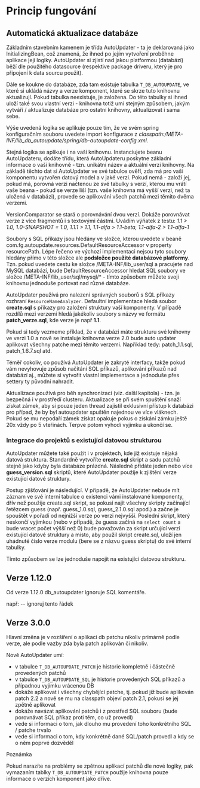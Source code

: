 # Princip fungování

## Automatická aktualizace databáze

Základním stavebním kamenem je třída AutoUpdater - ta je deklarovaná jako InitializingBean, což znamená, že ihned po jejím 
vytvoření proběhne aplikace její logiky. AutoUpdater si zjistí nad jakou platformou (databází) běží dle použitého datasource 
(respektive package driveru, který je pro připojení k data sourcu použit).

Dále se koukne do databáze, zda tam existuje tabulka `T_DB_AUTOUPDATE`, ve které si ukládá názvy a verze komponent, které se 
skrze tuto knihovnu aktualizují. Pokud tabulka neexistuje, je založena. Do této tabulky si ihned uloží také svou vlastní 
verzi - knihovna totiž umí stejným způsobem, jakým vytváří / aktualizuje databáze pro ostatní knihovny, aktualizovat i sama sebe.

Výše uvedená logika se aplikuje pouze tím, že ve svém spring konfiguračním souboru uvedete import konfigurace z 
*classpath:/META-INF/lib_db_autoupdate/spring/db-autoupdate-config.xml.*

Stejná logika se aplikuje i na vaši knihovnu. Instanciujete beanu AutoUpdateru, dodáte třídu, která AutoUpdateru poskytne 
základní informace o vaší knihovně - tzn. unikátní název a aktuální verzi knihovny. Na základě těchto dat si AutoUpdater 
ve své tabulce ověří, zda má pro vaši komponentu vytvořen datový model a v jaké verzi. Pokud nemá - založí jej, pokud má, 
porovná verzi načtenou ze své tabulky s verzí, kterou mu vrátí vaše beana - pokud se verze liší (tzn. vaše knihovna má 
vyšší verzi, než ta uložená v databázi), provede se aplikování všech patchů mezi těmito dvěma verzemi.

VersionComparator se stará o porovnávání dvou verzí. Dokáže porovnávat verze z více fragmentů i s textovými částmi. Uvádím 
výňatek z testu: *1.1 > 1.0, 1.0-SNAPSHOT = 1.0, 1.1.1 > 1.1, 1.1-alfa > 1.1-beta, 1.1-alfa-2 > 1.1-alfa-1*

Soubory s SQL příkazy jsou hledány ve složce, kterou uvedete v beaně com.fg.autoupdate.resources.DefaultResourceAccessor 
v property resourcePath. Lépe řečeno ve výchozí implementaci nejsou tyto soubory hledány přímo v této složce ale **podsložce 
použité databázové platformy**. Tzn. pokud uvedete cestu ke složce /META-INF/lib_user/sql a pracujete nad MySQL databází, 
bude DefaultResourceAccessor hledat SQL soubory ve složce /META-INF/lib_user/sql/mysql/* - tímto způsobem můžete svoji 
knihovnu jednoduše portovat nad různé databáze.

AutoUpdater používá pro nalezení správných souborů s SQL příkazy rozhraní `ResourceNameAnalyzer`. Defaultní implementace 
hledá soubor **create.sql**  s příkazy pro založení struktury vaší komponenty. V případě rozdílů mezi verzemi hledá jakékoliv 
soubory s názvy ve formátu **patch_verze.sql**, kde verze je např **1.1**.

Pokud si tedy vezmeme příklad, že v databázi máte strukturu své knihovny ve verzi 1.0 a nově se instaluje knihovna verze 
2.0 bude auto updater aplikovat všechny patche mezi těmito verzemi. Například tedy: patch_1.1.sql, patch_1.6.7.sql atd.

Téměř cokoliv, co používá AutoUpdater je zakryté interfacy, takže pokud vám nevyhovuje způsob načítání SQL příkazů, 
aplikování příkazů nad databází aj., můžete si vytvořit vlastní implementace a jednoduše přes settery ty původní nahradit.

Aktualizace používá pro běh synchronizaci (viz. další kapitola) - tzn. je bezpečná i v prostředí clusteru. Aktualizace se 
při svém spuštění snaží získat zámek, aby si pouze jeden thread zajistil exklusivní přístup k databázi pro případ, že by 
byl autoupdater spuštěn najednou ve více vláknech. Pokud se mu nepodaří zámek získat opakuje pokus o získání zámku ještě 
20x vždy po 5 vteřinách. Terpve potom vyhodí vyjímku a ukončí se.

### Integrace do projektů s existující datovou strukturou

AutoUpdater můžete také použít i v projektech, kde již existuje nějaká datová struktura. Standardně vytvoříte **create.sql** 
skript a sadu patchů stejně jako kdyby byla databáze prázdná. Následně přidáte jeden nebo více **guess_version.sql** skriptů, 
které AutoUpdater použije k zjištění verze existující datové struktury.

Postup zjišťování je následující. V případě, že AutoUpdater nebude mít záznam ve své interní tabulce o existenci vámi 
instalované komponenty, dřív než použije create.sql skript, se pokusí najít všechny skripty začínající řetězcem guess 
(např. guess_1.0.sql, guess_2.1.0.sql apod.) a začne je spouštět v pořadí od nejnižší verze po verzi nejvyšší. Poslední skript, 
který neskončí vyjímkou (nebo v případě, že guess začíná na `select count` a bude vracet počet výšší než 0) bude považován 
za skript určující verzi existující datové struktury a místo, aby použil skript create.sql, uloží jen uhádnuté číslo 
verze modulu (bere se z názvu guess skriptu) do své interní tabulky.

Tímto způsobem se lze jednoduše napojit na existující datovou strukturu.

## Verze 1.12.0

Od verze 1.12.0 db_autoupdater ignoruje SQL komentáře.

např: -- ignoruj tento řádek

## Verze 3.0.0

Hlavní změna je v rozšíření o aplikaci db patchu nikoliv primárně podle verze, ale podle vazby zda byla patch aplikován či nikoliv.

Nově AutoUpdater umí:

* v tabulce `T_DB_AUTOUPDATE_PATCH` je historie kompletně i částečně provedených patchů
* v tabulce `T_DB_AUTOUPDATE_SQL` je historie provedených SQL příkazů a případnou vyjímku vrácenou DB
* dokáže aplikovat i všechny chybějící patche, tj. pokud již bude aplikován patch 2.2 a nově se mu na classpath objeví patch 2.1, pokusí se jej zpětně aplikovat
* dokáže navázat aplikování patchů i z prostřed SQL souboru (bude porovnávat SQL příkaz proti těm, co už provedl)
* vede si informaci o tom, jak dlouho mu provedení toho konkrétního SQL / patche trvalo
* vede si informaci o tom, kdy konkrétně dané SQL/patch provedl a kdy se o něm poprvé dozvěděl

Poznámka

Pokud narazíte na problémy se zpětnou aplikací patchů dle nové logiky, pak vymazaním tablky `T_DB_AUTOUPDATE_PATCH` použije 
knihovna pouze informace o verzích komponent jako dříve.
